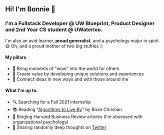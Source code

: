 
## Hi! I'm Bonnie 👋

### I'm a Fullstack Developer @ UW Blueprint, Product Designer and 2nd Year CS student @ UWaterloo. 
I'm also an avid learner, **proud generalist**, and a psychology major in spirit 😄 Oh, and a proud mother of two big stuffies :)

#### My pillars
- 🤩 Bring moments of "wow" into the world for others 
- 💫 Create value by developing unique solutions and experiences
- 🔗 Connect ideas in new ways and with those around me 

#### What I'm up to:
- 🔍 Searching for a Fall 2021 internship 
- 📚 Reading "[Algorithms to Live By](https://www.google.com/search?q=algorithms+to+live+by&oq=algorithms+to+live+by+&aqs=chrome..69i57j35i39j0l8.6695j0j7&sourceid=chrome&ie=UTF-8)" by Brian Christian
- 📃 Binging Harvard Business Review articles (I'm obsessed with organizational psychology)
- 💬 Sharing randomly deep thoughts on [Twitter](https://twitter.com/bobawithbonnie)

<!--
**bonnie-chin/bonnie-chin** is a ✨ _special_ ✨ repository because its `README.md` (this file) appears on your GitHub profile.

Here are some ideas to get you started:

- 🔭 I’m currently working on ...
- 🌱 I’m currently learning ...
- 👯 I’m looking to collaborate on ...
- 🤔 I’m looking for help with ...
- 💬 Ask me about ...
- 📫 How to reach me: ...
- 😄 Pronouns: ...
- ⚡ Fun fact: ...
-->

